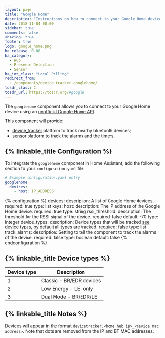 ```yaml
---
layout: page
title: "Google Home"
description: "Instructions on how to connect to your Google Home device."
date: 2018-11-04 00:00
sidebar: true
comments: false
sharing: true
footer: true
logo: google_home.png
ha_release: 0.88
ha_category:
  - Hub
  - Presence Detection
  - Sensor
ha_iot_class: "Local Polling"
redirect_from:
  - /components/device_tracker.googlehome/
tosdr_class: C
tosdr_url: https://tosdr.org/#google
---
```


The `googlehome` component allows you to connect to your Google Home device using an [unofficial Google Home API][googlehomeapi].

This component will provide:
- [device_tracker](/components/device_tracker/) platform to track nearby bluetooth devices;
- [sensor](/components/sensor/) platform to track the alarms and the timers.

## {% linkable_title Configuration %}

To integrate the `googlehome` component in Home Assistant, add the following section to your `configuration.yaml` file:

```yaml
# Example configuration.yaml entry
googlehome:
  devices:
    - host: IP_ADDRESS
```

{% configuration %}
devices:
  description: A list of Google Home devices.
  required: true
  type: list
  keys:
    host:
      description: The IP address of the Google Home device.
      required: true
      type: string
    rssi_threshold:
      description: The threshold for the RSSI signal of the device.
      required: false
      default: -70
      type: integer
    device_types:
      description: Device types that will be tracked [see device types](#device_types), by default all types are tracked.
      required: false
      type: list
    track_alarms:
      description: Setting to tell the component to track the alarms of the device.
      required: false
      type: boolean
      default: false
{% endconfiguration %}

## {% linkable_title Device types %}

Device type | Description
-- | --
1 | Classic - BR/EDR devices
2 | Low Energy - LE-only
3 | Dual Mode - BR/EDR/LE

## {% linkable_title Notes %}

Devices will appear in the format `devicetracker.<home hub ip>_<device mac address>`. Note that dots are removed from the IP and BT MAC addresses.

[googlehomeapi]: https://rithvikvibhu.github.io/GHLocalApi/
[devicetrackerconfig]: /components/device_tracker/#configuring-a-device_tracker-platform
